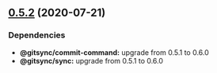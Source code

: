 ## [0.5.2](https://github.com/twinh/gitsync/compare/@gitsync/post-commit-command@0.5.1...@gitsync/post-commit-command@0.5.2) (2020-07-21)





### Dependencies

* **@gitsync/commit-command:** upgrade from 0.5.1 to 0.6.0
* **@gitsync/sync:** upgrade from 0.5.1 to 0.6.0
